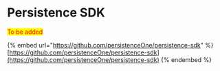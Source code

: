 # Persistence SDK

<mark style="color:red;">To be added</mark>

{% embed url="https://github.com/persistenceOne/persistence-sdk" %}
[https://github.com/persistenceOne/persistence-sdk](https://github.com/persistenceOne/persistence-sdk)
{% endembed %}
